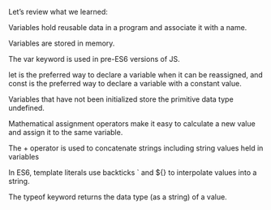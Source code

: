 Let’s review what we learned:

Variables hold reusable data in a program and associate it with a name.

Variables are stored in memory.

The var keyword is used in pre-ES6 versions of JS.

let is the preferred way to declare a variable when it can be reassigned, and const is the preferred way to declare a variable
with a constant value.

Variables that have not been initialized store the primitive data type undefined.

Mathematical assignment operators make it easy to calculate a new value and assign it to the same variable.

The + operator is used to concatenate strings including string values held in variables

In ES6, template literals use backticks ` and ${} to interpolate values into a string.

The typeof keyword returns the data type (as a string) of a value.
